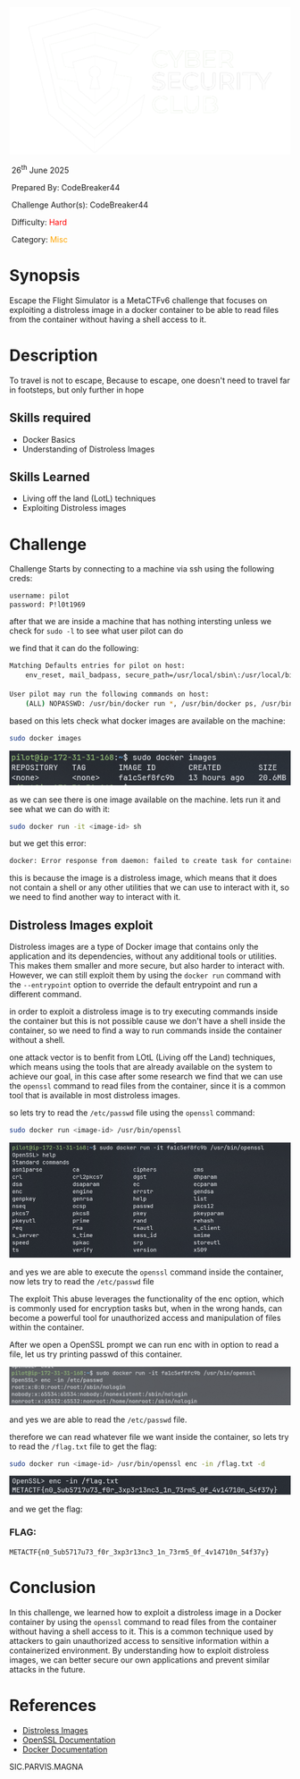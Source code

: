 ![alt text](image.png)

<!-- <img src="image.png" style="zoom: 80%;" align=left /><font size="5">Into the Skies</font> -->

​	26<sup>th</sup> June 2025

​	Prepared By: CodeBreaker44

​	Challenge Author(s): CodeBreaker44

​	Difficulty: <font color=red>Hard</font>

​	Category: <font color=orange>Misc</font>


# Synopsis 

Escape the Flight Simulator is a MetaCTFv6 challenge that focuses on exploiting a distroless image in a docker container to be able to read files from the container without having a shell access to it.

# Description

To travel is not to escape, Because to escape, one doesn't need to travel far in footsteps, but only further in hope


## Skills required 

* Docker Basics
* Understanding of Distroless Images


## Skills Learned

- Living off the land (LotL) techniques
- Exploiting Distroless images



# Challenge
Challenge Starts by connecting to a machine via ssh using the following creds:
```
username: pilot
password: P!l0t1969
```
after that we are inside a machine that has nothing intersting unless we check for `sudo -l` to see what user pilot can do

we find that it can do the following:

```bash
Matching Defaults entries for pilot on host:
    env_reset, mail_badpass, secure_path=/usr/local/sbin\:/usr/local/bin\:/usr/sbin\:/usr/bin\:/sbin\:/bin\:/snap/bin, use_pty

User pilot may run the following commands on host:
    (ALL) NOPASSWD: /usr/bin/docker run *, /usr/bin/docker ps, /usr/bin/docker images, /usr/bin/docker exec
```

based on this lets check what docker images are available on the machine:

```bash
sudo docker images
```

![alt text](image-4.png)

as we can see there is one image available on the machine.
lets run it and see what we can do with it:

```bash
sudo docker run -it <image-id> sh 
```

but we get this error:

```bash
docker: Error response from daemon: failed to create task for container: failed to create shim task: OCI runtime create failed: runc create failed: unable to start container process: error during container init: exec: "sh": executable file not found in $PATH: unknown
```

this is because the image is a distroless image, which means that it does not contain a shell or any other utilities that we can use to interact with it, so we need to find another way to interact with it.

## Distroless Images exploit

Distroless images are a type of Docker image that contains only the application and its dependencies, without any additional tools or utilities. This makes them smaller and more secure, but also harder to interact with. However, we can still exploit them by using the `docker run` command with the `--entrypoint` option to override the default entrypoint and run a different command.

in order to exploit a distroless image is to try executing commands inside the container but this is not possible cause we don't have a shell inside the container, so we need to find a way to run commands inside the container without a shell.


one attack vector is to benfit from LOtL (Living off the Land) techniques, which means using the tools that are already available on the system to achieve our goal, in this case after some research we find that we can use the `openssl` command to read files from the container, since it is a common tool that is available in most distroless images.

so lets try to read the `/etc/passwd` file using the `openssl` command:

```bash
sudo docker run <image-id> /usr/bin/openssl
```

![alt text](image-1.png)

and yes we are able to execute the `openssl` command inside the container, now lets try to read the `/etc/passwd` file

The exploit 
This abuse leverages the functionality of the enc option, which is commonly used for encryption tasks but, when in the wrong hands, can become a powerful tool for unauthorized access and manipulation of files within the container.

After we open a OpenSSL prompt we can run enc with in option to read a file, let us try printing passwd of this container.

![alt text](image-2.png)

and yes we are able to read the `/etc/passwd` file.

therefore we can read whatever file we want inside the container, so lets try to read the `/flag.txt` file to get the flag:

```bash
sudo docker run <image-id> /usr/bin/openssl enc -in /flag.txt -d
```

![alt text](image-3.png)

and we get the flag:

### FLAG: 
`METACTF{n0_5ub5717u73_f0r_3xp3r13nc3_1n_73rm5_0f_4v14710n_54f37y}`





# Conclusion
In this challenge, we learned how to exploit a distroless image in a Docker container by using the `openssl` command to read files from the container without having a shell access to it. This is a common technique used by attackers to gain unauthorized access to sensitive information within a containerized environment. By understanding how to exploit distroless images, we can better secure our own applications and prevent similar attacks in the future.



#

# References
- [Distroless Images](https://github.com/GoogleContainerTools/distroless)
- [OpenSSL Documentation](https://www.openssl.org/docs/)
- [Docker Documentation](https://docs.docker.com/)

SIC.PARVIS.MAGNA